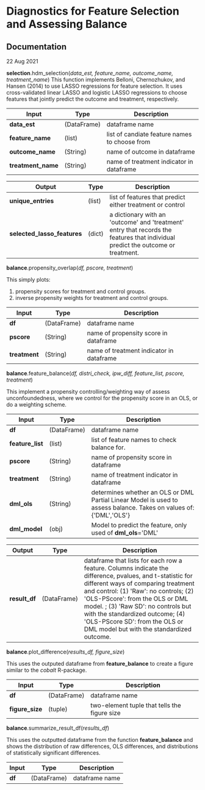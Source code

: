 # Diagnostics for Feature Selection and Assessing Balance
## Documentation
22 Aug 2021

**selection**.hdm_selection(*data_est, 
                        feature_name, outcome_name, treatment_name*)
This function implements Belloni, Chernozhukov, and Hansen (2014) to use LASSO regressions for feature selection. It uses cross-validated linear LASSO and logistic LASSO regressions to choose features that jointly predict the outcome and treatment, respectively.

| Input | Type | Description |
| --- | --- | ---|
|**data_est**  | (DataFrame) | dataframe name
|**feature_name**  | (list)    | list of candiate feature names to choose from
|**outcome_name**  | (String)    | name of outcome in dataframe
|**treatment_name**  | (String)    | name of treatment indicator in dataframe

| Output | Type | Description |
| --- | --- | ---|
|**unique_entries**  | (list) | list of features that predict either treatment or control
|**selected_lasso_features**  | (dict)    | a dictionary with an 'outcome' and 'treatment' entry that records the features that individual predict the outcome or treatment.


**balance**.propensity_overlap(*df,
                    pscore, treatment*)

This simply plots:
1. propensity scores for treatment and control groups.
2. inverse propensity weights for treatment and control groups.

| Input | Type | Description |
| --- | --- | ---|
|**df**  | (DataFrame) | dataframe name
|**pscore**  | (String)    | name of propensity score in dataframe
|**treatment**  | (String)    | name of treatment indicator in dataframe



**balance**.feature_balance(*df,
                    distri_check, ipw_diff,
                    feature_list, pscore, treatment*)

This implement a propensity controlling/weighting way of assess unconfoundedness, where we control for the propensity score in an OLS, or do a weighting scheme.

| Input | Type | Description |
| --- | --- | ---|
|**df**  | (DataFrame) | dataframe name
|**feature_list**  | (list)      | list of feature names to check balance for.
|**pscore**  | (String)    | name of propensity score in dataframe
|**treatment**  | (String)    | name of treatment indicator in dataframe
|**dml_ols**  | (String)    | determines whether an OLS or DML Partial Linear Model is used to assess balance. Takes on values of: {'DML','OLS'}
|**dml_model**  | (obj)    | Model to predict the feature, only used of **dml_ols**='DML'

| Output | Type | Description |
| --- | --- | ---|
|**result_df**  | (DataFrame) | dataframe that lists for each row a feature. Columns indicate the difference, pvalues, and t-statistic for different ways of comparing treatment and control: (1) 'Raw': no controls; (2) 'OLS-PScore': from the OLS or DML model. ; (3)   'Raw SD': no controls but with the standardized outcome; (4) 'OLS-PScore SD': from the OLS or DML model but with the standardized outcome.



**balance**.plot_difference(*results_df, figure_size*)

This uses the outputed dataframe from **feature_balance** to create a figure similar to the _cobalt_ R-package. 


| Input | Type | Description |
| --- | --- | ---|
|**df**  | (DataFrame) | dataframe name
|**figure_size**  | (tuple)   | two-element tuple that tells the figure size




**balance**.summarize_result_df(*results_df*)

This uses the outputted dataframe from the function __feature_balance__ and shows the distribution of raw differences, OLS differences, and distributions of statistically significant differences.

| Input | Type | Description |
| --- | --- | ---|
|**df**  | (DataFrame) | dataframe name





